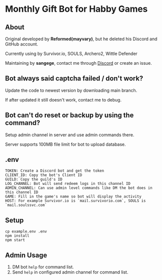 # Monthly Gift Bot for Habby Games

## About
Original developed by **Reformed(mayvary)**, but he deleted his Discord and GitHub account.

Currently using by Survivor.io, SOULS, Archero2, Wittle Defender

Maintaining by **sangege**, contact me through [Discord](https://discord.com/users/523114942434639873) or create an issue.

## Bot always said captcha failed / don't work?
Update the code to newest version by downloading main branch.

If after updated it still doesn't work, contact me to debug.

## Bot can't do reset or backup by using the command?
Setup admin channel in server and use admin commands there.

Server supports 100MB file limit for bot to upload database.

## .env
```
TOKEN: Create a Discord bot and get the token
CLIENT_ID: Copy the bot's Client ID
GUILD: Copy the guild's ID
LOG_CHANNEL: Bot will send redeem logs in this channel ID
ADMIN_CHANNEL: Can use admin level commands like DM the bot does in this channel ID
GAME: Fill in the game's name so bot will display the activity
HOST: For example Survivor.io is `mail.survivorio.com`, SOULS is `mail.soulssvc.com`
```

## Setup
```
cp example.env .env
npm install
npm start
```

## Admin Usage
1. DM bot `help` for command list.
2. Send `help` in configured admin channel for command list.
